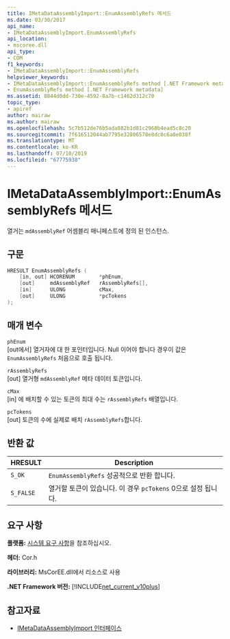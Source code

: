 ```yaml
---
title: IMetaDataAssemblyImport::EnumAssemblyRefs 메서드
ms.date: 03/30/2017
api_name:
- IMetaDataAssemblyImport.EnumAssemblyRefs
api_location:
- mscoree.dll
api_type:
- COM
f1_keywords:
- IMetaDataAssemblyImport::EnumAssemblyRefs
helpviewer_keywords:
- IMetaDataAssemblyImport::EnumAssemblyRefs method [.NET Framework metadata]
- EnumAssemblyRefs method [.NET Framework metadata]
ms.assetid: 8844d0dd-730e-4592-8a7b-c1462d312c70
topic_type:
- apiref
author: mairaw
ms.author: mairaw
ms.openlocfilehash: 5c7b512de76b5ada882b1d81c2968b4ead5c8c20
ms.sourcegitcommit: 7f616512044ab7795e32806578e8dc0c6a0e038f
ms.translationtype: MT
ms.contentlocale: ko-KR
ms.lasthandoff: 07/10/2019
ms.locfileid: "67775938"
---
```

# <a name="imetadataassemblyimportenumassemblyrefs-method"></a>IMetaDataAssemblyImport::EnumAssemblyRefs 메서드
열거는 `mdAssemblyRef` 어셈블리 매니페스트에 정의 된 인스턴스.  
  
## <a name="syntax"></a>구문  
  
```cpp  
HRESULT EnumAssemblyRefs (  
    [in, out] HCORENUM        *phEnum,   
    [out]     mdAssemblyRef   rAssemblyRefs[],   
    [in]      ULONG           cMax,   
    [out]     ULONG           *pcTokens  
);  
```  
  
## <a name="parameters"></a>매개 변수  
 `phEnum`  
 [out에서] 열거자에 대 한 포인터입니다. Null 이어야 합니다 경우이 값은 `EnumAssemblyRefs` 처음으로 호출 됩니다.  
  
 `rAssemblyRefs`  
 [out] 열거형 `mdAssemblyRef` 메타 데이터 토큰입니다.  
  
 `cMax`  
 [in] 에 배치할 수 있는 토큰의 최대 수는 `rAssemblyRefs` 배열입니다.  
  
 `pcTokens`  
 [out] 토큰의 수에 실제로 배치 `rAssemblyRefs`합니다.  
  
## <a name="return-value"></a>반환 값  
  
|HRESULT|Description|  
|-------------|-----------------|  
|`S_OK`|`EnumAssemblyRefs` 성공적으로 반환 합니다.|  
|`S_FALSE`|열거할 토큰이 있습니다. 이 경우 `pcTokens` 0으로 설정 됩니다.|  
  
## <a name="requirements"></a>요구 사항  
 **플랫폼:** [시스템 요구 사항](../../../../docs/framework/get-started/system-requirements.md)을 참조하십시오.  
  
 **헤더:** Cor.h  
  
 **라이브러리:** MsCorEE.dll에서 리소스로 사용  
  
 **.NET Framework 버전:** [!INCLUDE[net_current_v10plus](../../../../includes/net-current-v10plus-md.md)]  
  
## <a name="see-also"></a>참고자료

- [IMetaDataAssemblyImport 인터페이스](../../../../docs/framework/unmanaged-api/metadata/imetadataassemblyimport-interface.md)
